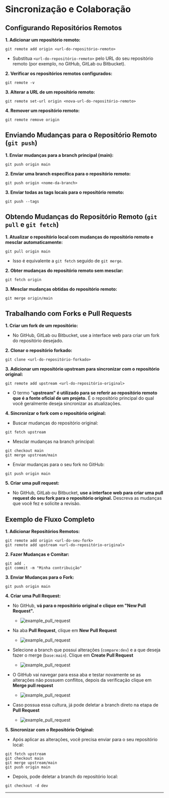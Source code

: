 # Sincronização e Colaboração

## Configurando Repositórios Remotos
**1. Adicionar um repositório remoto:**
```shell
git remote add origin <url-do-repositório-remoto>
```
- Substitua `<url-do-repositório-remoto>` pelo URL do seu repositório remoto (por exemplo, no GitHub, GitLab ou Bitbucket).

**2. Verificar os repositórios remotos configurados:**
```shell
git remote -v
```

**3. Alterar a URL de um repositório remoto:**
```shell
git remote set-url origin <nova-url-do-repositório-remoto>
```

**4. Remover um repositório remoto:**
```shell
git remote remove origin
```

## Enviando Mudanças para o Repositório Remoto (`git push`)
**1. Enviar mudanças para a branch principal (main):**
```shell
git push origin main
```

**2. Enviar uma branch específica para o repositório remoto:**
```shell
git push origin <nome-da-branch>
```

**3. Enviar todas as tags locais para o repositório remoto:**
```shell
git push --tags
```

## Obtendo Mudanças do Repositório Remoto (`git pull` e `git fetch`)

**1. Atualizar o repositório local com mudanças do repositório remoto e mesclar automaticamente:**
```shell
git pull origin main
```
- Isso é equivalente a `git fetch` seguido de `git merge`.

**2. Obter mudanças do repositório remoto sem mesclar:**
```shell
git fetch origin
```

**3. Mesclar mudanças obtidas do repositório remoto:**
```shell
git merge origin/main
```

## Trabalhando com Forks e Pull Requests

**1. Criar um fork de um repositório:**
- No GitHub, GitLab ou Bitbucket, use a interface web para criar um fork do repositório desejado.

**2. Clonar o repositório forkado:**
```shell
git clone <url-do-repositório-forkado>
```

**3. Adicionar um repositório upstream para sincronizar com o repositório original:**
```shell
git remote add upstream <url-do-repositório-original>
```
- O termo "**upstream" é utilizado para se referir ao repositório remoto que é a fonte oficial de um projeto.** É o repositório principal do qual você geralmente deseja sincronizar as atualizações.

**4. Sincronizar o fork com o repositório original:**
- Buscar mudanças do repositório original:
```shell
git fetch upstream
```

- Mesclar mudanças na branch principal:
```shell
git checkout main
git merge upstream/main
```

- Enviar mudanças para o seu fork no GitHub:
```shell
git push origin main
```

**5. Criar uma pull request:**
- No GitHub, GitLab ou Bitbucket, **use a interface web para criar uma pull request do seu fork para o repositório original.** Descreva as mudanças que você fez e solicite a revisão.

## Exemplo de Fluxo Completo
**1. Adicionar Repositórios Remotos:**
```shell
git remote add origin <url-do-seu-fork>
git remote add upstream <url-do-repositório-original>
```

**2. Fazer Mudanças e Comitar:**
```shell
git add .
git commit -m "Minha contribuição"
```

**3. Enviar Mudanças para o Fork:**
```shell
git push origin main
```

**4. Criar uma Pull Request:**
- No GitHub, **vá para o repositório original e clique em "New Pull Request".**
    - ![example_pull_request](content/imgs/04/pull_request_01.jpg)

- Na aba **Pull Request**, clique em **New Pull Request**
    - ![example_pull_request](content/imgs/04/pull_request_02.jpg)

- Selecione a branch que possui alterações (`compare:dev`) e a que deseja fazer o merge (`base:main`). Clique em **Create Pull Request**
    - ![example_pull_request](content/imgs/04/pull_request_03.jpg)

- O GitHub vai navegar para essa aba e testar novamente se as alterações não possuem conflitos, depois da verificação clique em **Merge pull request**
    - ![example_pull_request](content/imgs/04/pull_request_04.jpg)

- Caso possua essa cultura, já pode deletar a branch direto na etapa de **Pull Request**
    - ![example_pull_request](content/imgs/04/pull_request_05.jpg)


**5. Sincronizar com o Repositório Original:**
- Após aplicar as alterações, você precisa enviar para o seu repositório local:
```shell
git fetch upstream
git checkout main
git merge upstream/main
git push origin main
```

- Depois, pode deletar a branch do repositório local:
```shell
git checkout -d dev
```
---